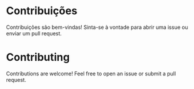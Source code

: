 # Contribuições

Contribuições são bem-vindas! Sinta-se à vontade para abrir uma issue ou enviar um pull request.

# Contributing

Contributions are welcome! Feel free to open an issue or submit a pull request.

